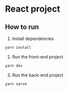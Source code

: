 # React project

## How to run

1. Install dependencies 

```bash
yarn install
```
2. Run the front-end project

```bash
yarn dev 
```
3. Run the back-end project

```bash
yarn serve
```
